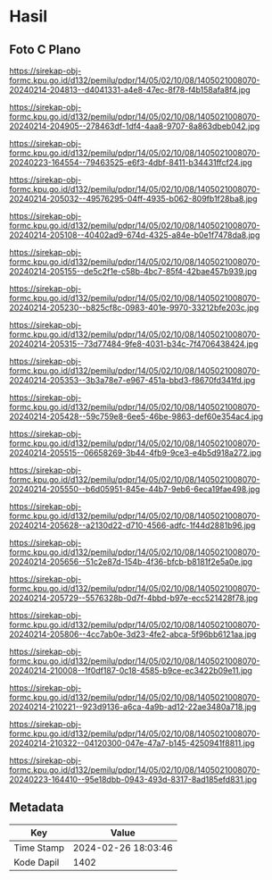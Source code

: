 # Hasil

## Foto C Plano

https://sirekap-obj-formc.kpu.go.id/d132/pemilu/pdpr/14/05/02/10/08/1405021008070-20240214-204813--d4041331-a4e8-47ec-8f78-f4b158afa8f4.jpg

https://sirekap-obj-formc.kpu.go.id/d132/pemilu/pdpr/14/05/02/10/08/1405021008070-20240214-204905--278463df-1df4-4aa8-9707-8a863dbeb042.jpg

https://sirekap-obj-formc.kpu.go.id/d132/pemilu/pdpr/14/05/02/10/08/1405021008070-20240223-164554--79463525-e6f3-4dbf-8411-b34431ffcf24.jpg

https://sirekap-obj-formc.kpu.go.id/d132/pemilu/pdpr/14/05/02/10/08/1405021008070-20240214-205032--49576295-04ff-4935-b062-809fb1f28ba8.jpg

https://sirekap-obj-formc.kpu.go.id/d132/pemilu/pdpr/14/05/02/10/08/1405021008070-20240214-205108--40402ad9-674d-4325-a84e-b0e1f7478da8.jpg

https://sirekap-obj-formc.kpu.go.id/d132/pemilu/pdpr/14/05/02/10/08/1405021008070-20240214-205155--de5c2f1e-c58b-4bc7-85f4-42bae457b939.jpg

https://sirekap-obj-formc.kpu.go.id/d132/pemilu/pdpr/14/05/02/10/08/1405021008070-20240214-205230--b825cf8c-0983-401e-9970-33212bfe203c.jpg

https://sirekap-obj-formc.kpu.go.id/d132/pemilu/pdpr/14/05/02/10/08/1405021008070-20240214-205315--73d77484-9fe8-4031-b34c-7f4706438424.jpg

https://sirekap-obj-formc.kpu.go.id/d132/pemilu/pdpr/14/05/02/10/08/1405021008070-20240214-205353--3b3a78e7-e967-451a-bbd3-f8670fd341fd.jpg

https://sirekap-obj-formc.kpu.go.id/d132/pemilu/pdpr/14/05/02/10/08/1405021008070-20240214-205428--59c759e8-6ee5-46be-9863-def60e354ac4.jpg

https://sirekap-obj-formc.kpu.go.id/d132/pemilu/pdpr/14/05/02/10/08/1405021008070-20240214-205515--06658269-3b44-4fb9-9ce3-e4b5d918a272.jpg

https://sirekap-obj-formc.kpu.go.id/d132/pemilu/pdpr/14/05/02/10/08/1405021008070-20240214-205550--b6d05951-845e-44b7-9eb6-6eca19fae498.jpg

https://sirekap-obj-formc.kpu.go.id/d132/pemilu/pdpr/14/05/02/10/08/1405021008070-20240214-205628--a2130d22-d710-4566-adfc-1f44d2881b96.jpg

https://sirekap-obj-formc.kpu.go.id/d132/pemilu/pdpr/14/05/02/10/08/1405021008070-20240214-205656--51c2e87d-154b-4f36-bfcb-b8181f2e5a0e.jpg

https://sirekap-obj-formc.kpu.go.id/d132/pemilu/pdpr/14/05/02/10/08/1405021008070-20240214-205729--5576328b-0d7f-4bbd-b97e-ecc521428f78.jpg

https://sirekap-obj-formc.kpu.go.id/d132/pemilu/pdpr/14/05/02/10/08/1405021008070-20240214-205806--4cc7ab0e-3d23-4fe2-abca-5f96bb6121aa.jpg

https://sirekap-obj-formc.kpu.go.id/d132/pemilu/pdpr/14/05/02/10/08/1405021008070-20240214-210008--1f0df187-0c18-4585-b9ce-ec3422b09e11.jpg

https://sirekap-obj-formc.kpu.go.id/d132/pemilu/pdpr/14/05/02/10/08/1405021008070-20240214-210221--923d9136-a6ca-4a9b-ad12-22ae3480a718.jpg

https://sirekap-obj-formc.kpu.go.id/d132/pemilu/pdpr/14/05/02/10/08/1405021008070-20240214-210322--04120300-047e-47a7-b145-4250941f8811.jpg

https://sirekap-obj-formc.kpu.go.id/d132/pemilu/pdpr/14/05/02/10/08/1405021008070-20240223-164410--95e18dbb-0943-493d-8317-8ad185efd831.jpg


## Metadata

| Key        | Value               |
| ---------- | ------------------- |
| Time Stamp | 2024-02-26 18:03:46 |
| Kode Dapil | 1402                |



